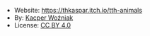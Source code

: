 - Website: https://thkaspar.itch.io/tth-animals
- By: [Kacper Woźniak](https://thkaspar.itch.io/)
- License: [CC BY 4.0](https://creativecommons.org/licenses/by/4.0/)
